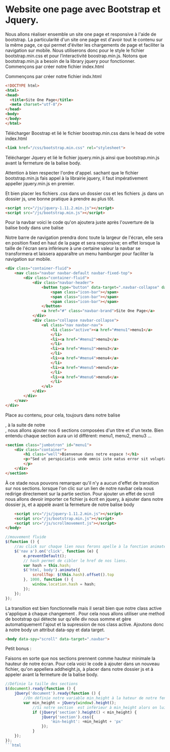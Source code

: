 # Website one page avec Bootstrap et Jquery.

Nous allons réaliser ensemble un site one page et responsive à l'aide de bootstrap.
La particularité d'un site one page est d'avoir tout le contenu sur la même page, ce qui permet d'éviter les chargements de page et faciliter la navigation sur mobile.
Nous utiliserons donc pour le style le fichier bootstrap.min.css et pour l’interactivité boostrap.min.js. Notons que bootstrap.min.js a besoin de la library jquery pour fonctionner.
Commençons par créer notre fichier index.html

Commençons par créer notre fichier indx.html
```html
<!DOCTYPE html>
<html>
<head>
  <title>Site One Page</title>
  <meta charset="utf-8"/>
</head>
<body>
</body>
</html>
```
Télécharger Boostrap et lié le fichier boostrap.min.css dans le head de votre index.html
```html
<link href="/css/bootstrap.min.css" rel="stylesheet">
```
Télécharger Jquery et lié le fichier jquery.min.js ainsi que bootstrap.min.js avant la fermeture de la balise body.

Attention à bien respecter l'ordre d'appel. sachant que le fichier bootstrap.min.js fais appel à la librairie jquery, il faut impérativement appeller jquery.min.js en premier.

Et bien placer les fichiers .css dans un dossier css et les fichiers .js dans un dossier js, une bonne pratique à prendre au plus tôt.
```html
<script src="/js/jquery-1.11.2.min.js"></script>
<script src="/js/bootstrap.min.js"></script>
```
Pour la navbar voici le code qu'on ajoutera juste après l'ouverture de la balise body dans une balise <div class="container-fluid">

Notre barre de navigation prendra donc toute la largeur de l'écran, elle sera en position fixed en haut de la page et sera responsive; en effet lorsque la taille de l'écran sera infèrieure à une certaine valeur la navbar se transformera et laissera apparaître un menu hamburger pour faciliter la navigation sur mobile.
```html
<div class="container-fluid">
    <nav class="navbar navbar-default navbar-fixed-top">
        <div class="container-fluid">
            <div class="navbar-header">
                <button type="button" data-target=".navbar-collapse" data-toggle="collapse" class="navbar-toggle">
                    <span class="icon-bar"></span>
                    <span class="icon-bar"></span>
                    <span class="icon-bar"></span>
                </button>
                <a href="#" class="navbar-brand">Site One Page</a>
            </div>
            <div class="collapse navbar-collapse">
                <ul class="nav navbar-nav">
                    <li class="active"><a href="#menu1">menu1</a>
                    </li>
                    <li><a href="#menu2">menu2</a>
                    </li>
                    <li><a href="#menu3">menu3</a>
                    </li>
                    <li><a href="#menu4">menu4</a>
                    </li>
                    <li><a href="#menu5">menu5</a>
                    </li>
                    <li><a href="#menu6">menu6</a>
                    </li>
                </ul>
            </div>
        </div>
    </nav>
</div>
```
Place au contenu, pour cela, toujours dans notre balise <div class="container-fluid">, à la suite de notre <nav>, nous allons ajouter nos 6 sections composées d'un titre et d'un texte. Bien entendu chaque section aura un id différent: menu1, menu2, menu3 ...
```html
<section class="jumbotron" id="menu1">
    <div class="container">
        <h1 class="well">Bienvenue dans notre espace !</h1>
        <p>"Sed ut perspiciatis unde omnis iste natus error sit voluptatem accusantium doloremque laudantium, totam rem aperiam, eaque ipsa quae ab illo inventore veritatis et quasi architecto beatae vitae dicta sunt explicabo. Nemo enim ipsam voluptatem quia voluptas sit aspernatur aut odit aut fugit, sed quia consequuntur magni dolores eos qui ratione voluptatem sequi nesciunt. Neque porro quisquam est, qui dolorem ipsum quia dolor sit amet, consectetur, adipisci velit, sed quia non numquam eius modi tempora incidunt ut labore et dolore magnam aliquam quaerat voluptatem. Ut enim ad minima veniam, quis nostrum exercitationem ullam corporis suscipit laboriosam, nisi ut aliquid ex ea commodi consequatur? Quis autem vel eum iure reprehenderit qui in ea voluptate velit esse quam nihil molestiae consequatur, vel illum qui dolorem eum fugiat quo voluptas nulla pariatur?"
        </p>
    </div>
</section>
```
À ce stade nous pouvons remarquer qu'il n'y a aucun d'effet de transition sur nos sections. lorsque l'on clic sur un lien de notre navbar cela nous redirige directement sur la partie section.
Pour ajouter un effet de scroll nous allons devoir importer ce fichier js écrit en jquery, à ajouter dans notre dossier js, et a appelé avant la fermeture de notre balise body
```html
    <script src="/js/jquery-1.11.2.min.js"></script>
    <script src="/js/bootstrap.min.js"></script>
    <script src="/js/scrollmovement.js"></script>  
</body>
```
```javascript
//mouvement fluide 
$(function () {
    //au click sur chaque lien nous ferons apelle à la fonction animate de Jquery
    $('nav a').on('click', function (e) {
        e.preventDefault();
        // hash permet de cibler le href de nos liens.
        var hash = this.hash;
        $('html, body').animate({
            scrollTop: $(this.hash).offset().top
        }, 1000, function () {
            window.location.hash = hash;
        });
    });
});
```
La transition est bien fonctionnelle mais il serait bien que notre class active s'applique à chaque changement .
Pour cela nous allons utiliser une method de bootstrap qui détecte sur qu'elle div nous somme et gère automatiquement l'ajout et la supression de nos class active.
Ajoutons donc à notre body un attribut data-spy et data target.
```html
<body data-spy="scroll" data-target=".navbar">
```
Petit bonus :

Faisons en sorte que nos sections prennent comme hauteur minimale la hauteur de notre écran.
Pour cela voici le code à ajouter dans un nouveau fichier, qu'on appellera addheight.js, à placer dans notre dossier js et à appeler avant la fermeture de la balise body.
```javascript
//Définie la taille des sections 
$(document).ready(function () {
    jQuery('document').ready(function () {
        //On définie notre variable min_height à la hateur de notre fenètre
        var min_height = jQuery(window).height();
            //Si notre section  est infèrieur à min_height alors on lui donne comme propriété css une hauteur minimal égal à min_height
            if (jQuery('section').height() < min_height) {
                jQuery('section').css({
                    'min-height': +min_height + 'px'
                });
            }
    });
});
```html

